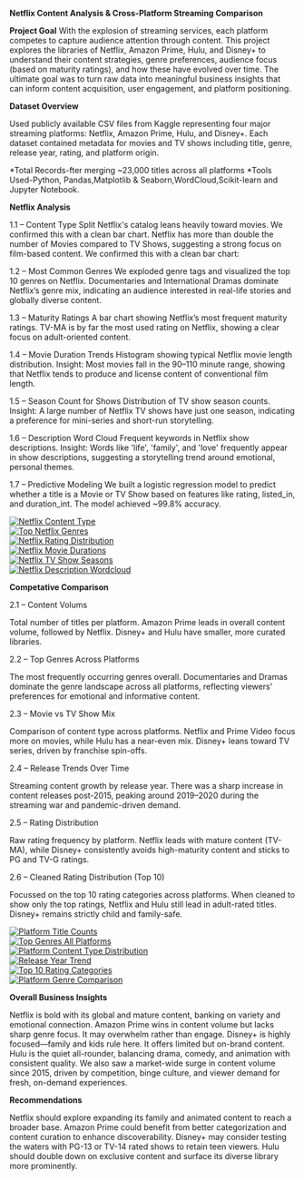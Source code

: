 **Netflix Content Analysis & Cross-Platform Streaming Comparison**


**Project Goal**
With the explosion of streaming services, each platform competes to capture audience attention through content. This project explores the libraries of Netflix, Amazon Prime, Hulu, and Disney+ to understand their content strategies, genre preferences, audience focus (based on maturity ratings), and how these have evolved over time. The ultimate goal was to turn raw data into meaningful business insights that can inform content acquisition, user engagement, and platform positioning.

**Dataset Overview**

Used publicly available CSV files from Kaggle representing four major streaming platforms: Netflix, Amazon Prime, Hulu, and Disney+. Each dataset contained metadata for movies and TV shows including title, genre, release year, rating, and platform origin.

*Total Records-fter merging ~23,000 titles across all platforms
*Tools Used-Python, Pandas,Matplotlib & Seaborn,WordCloud,Scikit-learn and Jupyter Notebook.

**Netflix Analysis**

1.1 – Content Type Split
Netflix's catalog leans heavily toward movies. We confirmed this with a clean bar chart.
Netflix has more than double the number of Movies compared to TV Shows, suggesting a strong focus on film-based content. We confirmed this with a clean bar chart:

1.2 – Most Common Genres
We exploded genre tags and visualized the top 10 genres on Netflix.
Documentaries and International Dramas dominate Netflix’s genre mix, indicating an audience interested in real-life stories and globally diverse content.

1.3 – Maturity Ratings
A bar chart showing Netflix’s most frequent maturity ratings.
TV-MA is by far the most used rating on Netflix, showing a clear focus on adult-oriented content.

1.4 – Movie Duration Trends
Histogram showing typical Netflix movie length distribution.
Insight: Most movies fall in the 90–110 minute range, showing that Netflix tends to produce and license content of conventional film length.

1.5 – Season Count for Shows
Distribution of TV show season counts.
Insight: A large number of Netflix TV shows have just one season, indicating a preference for mini-series and short-run storytelling.

1.6 – Description Word Cloud
Frequent keywords in Netflix show descriptions.
Insight: Words like 'life', 'family', and 'love' frequently appear in show descriptions, suggesting a storytelling trend around emotional, personal themes.

1.7 – Predictive Modeling
We built a logistic regression model to predict whether a title is a Movie or TV Show based on features like rating, listed_in, and duration_int. The model achieved ~99.8% accuracy.


[![Netflix Content Type](charts/netflix_content_type.png)](charts/netflix_content_type.png)  
[![Top Netflix Genres](charts/netflix_top_genres.png)](netflix_top_genres.png)  
[![Netflix Rating Distribution](charts/netflix_Rating_distribution.png)](netflix_Rating_distribution.png)  
[![Netflix Movie Durations](charts/netflix_movie_durations.png)](netflix_movie_durations.png)  
[![Netflix TV Show Seasons](charts/netflix_tv_show_seasons.png)](netflix_tv_show_seasons.png)  
[![Netflix Description Wordcloud](charts/netflix_description_wordcloud.png)](netflix_description_wordcloud.png)  

**Competative Comparison**

2.1 – Content Volums

Total number of titles per platform.
Amazon Prime leads in overall content volume, followed by Netflix. Disney+ and Hulu have smaller, more curated libraries.

2.2 – Top Genres Across Platforms

The most frequently occurring genres overall.
Documentaries and Dramas dominate the genre landscape across all platforms, reflecting viewers' preferences for emotional and informative content.

2.3 – Movie vs TV Show Mix

Comparison of content type across platforms.
Netflix and Prime Video focus more on movies, while Hulu has a near-even mix. Disney+ leans toward TV series, driven by franchise spin-offs.

2.4 – Release Trends Over Time

Streaming content growth by release year.
There was a sharp increase in content releases post-2015, peaking around 2019–2020 during the streaming war and pandemic-driven demand.

2.5 – Rating Distribution

Raw rating frequency by platform.
Netflix leads with mature content (TV-MA), while Disney+ consistently avoids high-maturity content and sticks to PG and TV-G ratings.

2.6 – Cleaned Rating Distribution (Top 10)

Focussed on the top 10 rating categories across platforms.
When cleaned to show only the top ratings, Netflix and Hulu still lead in adult-rated titles. Disney+ remains strictly child and family-safe.

[![Platform Title Counts](charts/platform_title_counts.png)](platform_title_counts.png)  
[![Top Genres All Platforms](charts/top_genres_all_Platforms.png)](top_genres_all_Platforms.png)  
[![Platform Content Type Distribution](charts/platform_content_type_distribution.png)](platform_content_type_distribution.png)  
[![Release Year Trend](charts/release_year_trend.png)](release_year_trend.png)  
[![Top 10 Rating Categories](charts/Platform_rating_distribution_top10.png)](Platform_rating_distribution_top10.png)  
[![Platform Genre Comparison](charts/platform_genre_comparison.png)](platform_genre_comparison.png)

**Overall Business Insights**


Netflix is bold with its global and mature content, banking on variety and emotional connection.
Amazon Prime wins in content volume but lacks sharp genre focus. It may overwhelm rather than engage.
Disney+ is highly focused—family and kids rule here. It offers limited but on-brand content.
Hulu is the quiet all-rounder, balancing drama, comedy, and animation with consistent quality.
We also saw a market-wide surge in content volume since 2015, driven by competition, binge culture, and viewer demand for fresh, on-demand experiences.

**Recommendations**

Netflix should explore expanding its family and animated content to reach a broader base.
Amazon Prime could benefit from better categorization and content curation to enhance discoverability.
Disney+ may consider testing the waters with PG-13 or TV-14 rated shows to retain teen viewers.
Hulu should double down on exclusive content and surface its diverse library more prominently.
